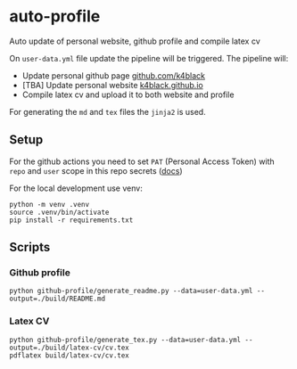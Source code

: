 # auto-profile
Auto update of personal website, github profile and compile latex cv

On `user-data.yml` file update the pipeline will be triggered. The pipeline will:
- Update personal github page [github.com/k4black](https://github.com/k4black)
- [TBA] Update personal website [k4black.github.io](https://k4black.github.io)
- Compile latex cv and upload it to both website and profile

For generating the `md` and `tex` files the `jinja2` is used.

## Setup

For the github actions you need to set `PAT` (Personal Access Token) with `repo` and `user` scope in this repo secrets ([docs](https://docs.github.com/en/enterprise-server@3.4/authentication/keeping-your-account-and-data-secure/creating-a-personal-access-token))

For the local development use venv:
```shell
python -m venv .venv
source .venv/bin/activate
pip install -r requirements.txt
```

## Scripts  

### Github profile 
```shell
python github-profile/generate_readme.py --data=user-data.yml --output=./build/README.md
```

### Latex CV
```shell
python github-profile/generate_tex.py --data=user-data.yml --output=./build/latex-cv/cv.tex
pdflatex build/latex-cv/cv.tex
```
